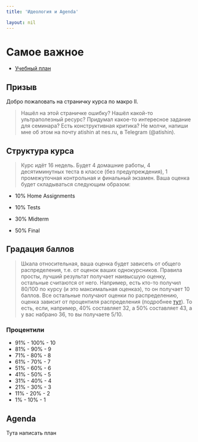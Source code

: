 ```yaml
---
title: 'Идеология и Agenda'

layout: nil
---
```


# Самое важное

* [Учебный план](Ссылка)

## Призыв

Добро пожаловать на страничку курса по макро II.

> Нашёл на этой страничке ошибку? Нашёл какой-то ультраполезный ресурс? Придумал какое-то интересное задание для семинара? Есть конструктивная критика? Не молчи, напиши мне об этом на почту atishin at nes.ru, в Telegram (@atishin).

## Структура курса

> Курс идёт 16 недель. Будет 4 домашние работы, 4 десятиминутных теста в классе (без предупреждения), 1 промежуточная контрольная и финальный экзамен. Ваша оценка будет складываться следующим образом:

* 10% Home Assignments

* 10% Tests

* 30% Midterm

* 50% Final

## Градация баллов

> Шкала относительная, ваша оценка будет зависеть от общего распределения, т.е. от оценок ваших однокурсников.
Правила просты, лучший результат получает наивысшую оценку, остальные считаются от него. Например, есть кто-то получил 80/100 по курсу (и это максимальная оценкаэ), то он получает 10 баллов. Все остальные получают оценки по распределению, оценка зависит от процентиля распределения (подробнее [тут](https://ru.wikipedia.org/wiki/Квантиль)). То есть, если, например, 40% составляет 32, а 50% составляет 43, а у вас набрано 36, то вы получаете 5/10.

### Процентили

* 91% - 100% - 10
* 81% - 90% - 9
* 71% - 80% - 8
* 61% - 70% - 7
* 51% - 60% - 6
* 41% - 50% - 5
* 31% - 40% - 4
* 21% - 30% - 3
* 11% - 20% - 2
* 1% - 10% - 1

## Agenda

Тута написать план

<br>

